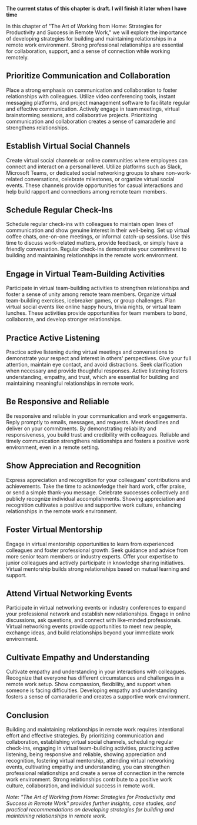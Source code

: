 **The current status of this chapter is draft. I will finish it later when I have time**

In this chapter of "The Art of Working from Home: Strategies for Productivity and Success in Remote Work," we will explore the importance of developing strategies for building and maintaining relationships in a remote work environment. Strong professional relationships are essential for collaboration, support, and a sense of connection while working remotely.

Prioritize Communication and Collaboration
------------------------------------------

Place a strong emphasis on communication and collaboration to foster relationships with colleagues. Utilize video conferencing tools, instant messaging platforms, and project management software to facilitate regular and effective communication. Actively engage in team meetings, virtual brainstorming sessions, and collaborative projects. Prioritizing communication and collaboration creates a sense of camaraderie and strengthens relationships.

Establish Virtual Social Channels
---------------------------------

Create virtual social channels or online communities where employees can connect and interact on a personal level. Utilize platforms such as Slack, Microsoft Teams, or dedicated social networking groups to share non-work-related conversations, celebrate milestones, or organize virtual social events. These channels provide opportunities for casual interactions and help build rapport and connections among remote team members.

Schedule Regular Check-Ins
--------------------------

Schedule regular check-ins with colleagues to maintain open lines of communication and show genuine interest in their well-being. Set up virtual coffee chats, one-on-one meetings, or informal catch-up sessions. Use this time to discuss work-related matters, provide feedback, or simply have a friendly conversation. Regular check-ins demonstrate your commitment to building and maintaining relationships in the remote work environment.

Engage in Virtual Team-Building Activities
------------------------------------------

Participate in virtual team-building activities to strengthen relationships and foster a sense of unity among remote team members. Organize virtual team-building exercises, icebreaker games, or group challenges. Plan virtual social events like online happy hours, trivia nights, or virtual team lunches. These activities provide opportunities for team members to bond, collaborate, and develop stronger relationships.

Practice Active Listening
-------------------------

Practice active listening during virtual meetings and conversations to demonstrate your respect and interest in others' perspectives. Give your full attention, maintain eye contact, and avoid distractions. Seek clarification when necessary and provide thoughtful responses. Active listening fosters understanding, empathy, and trust, which are essential for building and maintaining meaningful relationships in remote work.

Be Responsive and Reliable
--------------------------

Be responsive and reliable in your communication and work engagements. Reply promptly to emails, messages, and requests. Meet deadlines and deliver on your commitments. By demonstrating reliability and responsiveness, you build trust and credibility with colleagues. Reliable and timely communication strengthens relationships and fosters a positive work environment, even in a remote setting.

Show Appreciation and Recognition
---------------------------------

Express appreciation and recognition for your colleagues' contributions and achievements. Take the time to acknowledge their hard work, offer praise, or send a simple thank-you message. Celebrate successes collectively and publicly recognize individual accomplishments. Showing appreciation and recognition cultivates a positive and supportive work culture, enhancing relationships in the remote work environment.

Foster Virtual Mentorship
-------------------------

Engage in virtual mentorship opportunities to learn from experienced colleagues and foster professional growth. Seek guidance and advice from more senior team members or industry experts. Offer your expertise to junior colleagues and actively participate in knowledge sharing initiatives. Virtual mentorship builds strong relationships based on mutual learning and support.

Attend Virtual Networking Events
--------------------------------

Participate in virtual networking events or industry conferences to expand your professional network and establish new relationships. Engage in online discussions, ask questions, and connect with like-minded professionals. Virtual networking events provide opportunities to meet new people, exchange ideas, and build relationships beyond your immediate work environment.

Cultivate Empathy and Understanding
-----------------------------------

Cultivate empathy and understanding in your interactions with colleagues. Recognize that everyone has different circumstances and challenges in a remote work setup. Show compassion, flexibility, and support when someone is facing difficulties. Developing empathy and understanding fosters a sense of camaraderie and creates a supportive work environment.

Conclusion
----------

Building and maintaining relationships in remote work requires intentional effort and effective strategies. By prioritizing communication and collaboration, establishing virtual social channels, scheduling regular check-ins, engaging in virtual team-building activities, practicing active listening, being responsive and reliable, showing appreciation and recognition, fostering virtual mentorship, attending virtual networking events, cultivating empathy and understanding, you can strengthen professional relationships and create a sense of connection in the remote work environment. Strong relationships contribute to a positive work culture, collaboration, and individual success in remote work.

*Note: "The Art of Working from Home: Strategies for Productivity and Success in Remote Work" provides further insights, case studies, and practical recommendations on developing strategies for building and maintaining relationships in remote work.*
